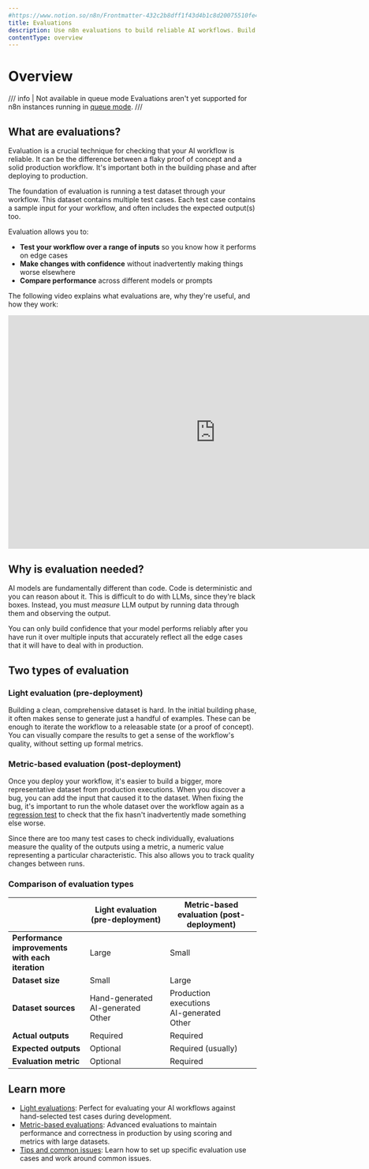```yaml
---
#https://www.notion.so/n8n/Frontmatter-432c2b8dff1f43d4b1c8d20075510fe4
title: Evaluations
description: Use n8n evaluations to build reliable AI workflows. Build confidence in your LLM-powered workflows by comparing the output from known test cases.
contentType: overview
---
```


# Overview
<!-- vale from-microsoft.HeadingPunctuation = NO -->

/// info | Not available in queue mode
Evaluations aren't yet supported for n8n instances running in [queue mode](/hosting/scaling/queue-mode.md).
///

## What are evaluations?

Evaluation is a crucial technique for checking that your AI workflow is reliable. It can be the difference between a flaky proof of concept and a solid production workflow. It's important both in the building phase and after deploying to production. 

The foundation of evaluation is running a test dataset through your workflow. This dataset contains multiple test cases. Each test case contains a sample input for your workflow, and often includes the expected output(s) too.

Evaluation allows you to:

* **Test your workflow over a range of inputs** so you know how it performs on edge cases
* **Make changes with confidence** without inadvertently making things worse elsewhere
* **Compare performance** across different models or prompts

The following video explains what evaluations are, why they're useful, and how they work:

<div class="video-container">
<iframe width="840" height="472.5" src="https://www.youtube.com/embed/5LlF196PKaE" frameborder="0" allow="accelerometer; autoplay; clipboard-write; encrypted-media; gyroscope; picture-in-picture" allowfullscreen></iframe>
</div>


## Why is evaluation needed?

AI models are fundamentally different than code. Code is deterministic and you can reason about it. This is difficult to do with LLMs, since they're black boxes. Instead, you must *measure* LLM output by running data through them and observing the output. 

You can only build confidence that your model performs reliably after you have run it over multiple inputs that accurately reflect all the edge cases that it will have to deal with in production.

## Two types of evaluation

### Light evaluation (pre-deployment)

Building a clean, comprehensive dataset is hard. In the initial building phase, it often makes sense to generate just a handful of examples. These can be enough to iterate the workflow to a releasable state (or a proof of concept). You can visually compare the results to get a sense of the workflow's quality, without setting up formal metrics.

### Metric-based evaluation (post-deployment)

Once you deploy your workflow, it's easier to build a bigger, more representative dataset from production executions. When you discover a bug, you can add the input that caused it to the dataset. When fixing the bug, it's important to run the whole dataset over the workflow again as a [regression test](https://en.wikipedia.org/wiki/Regression_testing) to check that the fix hasn't inadvertently made something else worse.

Since there are too many test cases to check individually, evaluations measure the quality of the outputs using a metric, a numeric value representing a particular characteristic. This also allows you to track quality changes between runs.

### Comparison of evaluation types

|                                                     | Light evaluation (pre-deployment)       | Metric-based evaluation (post-deployment)      |
|-----------------------------------------------------|-----------------------------------------|------------------------------------------------|
| **Performance improvements<br>with each iteration** | Large                                   | Small                                          |
| **Dataset size**                                    | Small                                   | Large                                          |
| **Dataset sources**                                 | Hand-generated<br>AI-generated<br>Other | Production executions<br>AI-generated<br>Other |
| **Actual outputs**                                  | Required                                | Required                                       |
| **Expected outputs**                                | Optional                                | Required (usually)                             |
| **Evaluation** **metric**                           | Optional                                | Required                                       |

## Learn more

* [Light evaluations](/advanced-ai/evaluations/light-evaluations.md): Perfect for evaluating your AI workflows against hand-selected test cases during development.
* [Metric-based evaluations](/advanced-ai/evaluations/metric-based-evaluations.md): Advanced evaluations to maintain performance and correctness in production by using scoring and metrics with large datasets.
* [Tips and common issues](/advanced-ai/evaluations/tips-and-common-issues.md): Learn how to set up specific evaluation use cases and work around common issues.
